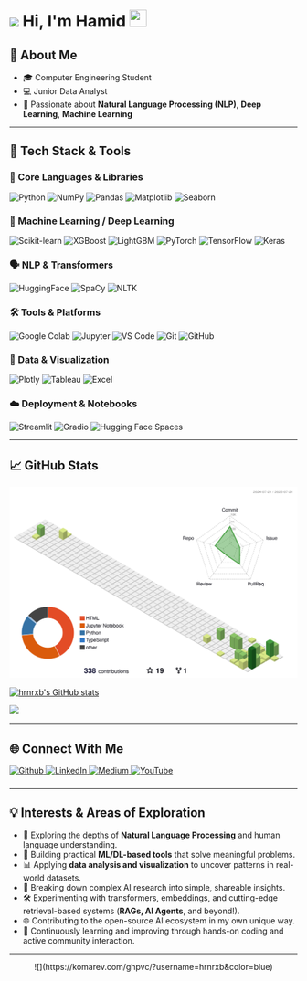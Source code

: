 # ![](https://user-images.githubusercontent.com/18350557/176309783-0785949b-9127-417c-8b55-ab5a4333674e.gif) Hi, I'm Hamid <img src="https://em-content.zobj.net/source/apple/419/cowboy-hat-face_1f920.png" width="30" height="30" />

## 🔬 About Me
- 🎓 Computer Engineering Student
- 💻 Junior Data Analyst
- 🔎 Passionate about **Natural Language Processing (NLP)**, **Deep Learning**, **Machine Learning**

---

## 🚀 Tech Stack & Tools

### 🧠 Core Languages & Libraries  
![Python](https://img.shields.io/badge/-Python-3776AB?style=for-the-badge&logo=python&logoColor=white)
![NumPy](https://img.shields.io/badge/-NumPy-013243?style=for-the-badge&logo=numpy&logoColor=white)
![Pandas](https://img.shields.io/badge/-Pandas-150458?style=for-the-badge&logo=pandas&logoColor=white)
![Matplotlib](https://img.shields.io/badge/-Matplotlib-11557C?style=for-the-badge&logo=matplotlib&logoColor=white)
![Seaborn](https://img.shields.io/badge/-Seaborn-9A6DCE?style=for-the-badge)

### 🤖 Machine Learning / Deep Learning  
![Scikit-learn](https://img.shields.io/badge/-Scikit--learn-F7931E?style=for-the-badge&logo=scikit-learn&logoColor=white)
![XGBoost](https://img.shields.io/badge/-XGBoost-EC0000?style=for-the-badge)
![LightGBM](https://img.shields.io/badge/-LightGBM-026636?style=for-the-badge)
![PyTorch](https://img.shields.io/badge/-PyTorch-EE4C2C?style=for-the-badge&logo=pytorch&logoColor=white)
![TensorFlow](https://img.shields.io/badge/-TensorFlow-FF6F00?style=for-the-badge&logo=tensorflow&logoColor=white)
![Keras](https://img.shields.io/badge/-Keras-D00000?style=for-the-badge&logo=keras&logoColor=white)

### 🗣️ NLP & Transformers  
![HuggingFace](https://img.shields.io/badge/-HuggingFace-FFD21F?style=for-the-badge&logo=huggingface&logoColor=black)
![SpaCy](https://img.shields.io/badge/-SpaCy-09A3D5?style=for-the-badge)
![NLTK](https://img.shields.io/badge/-NLTK-007396?style=for-the-badge)

### 🛠️ Tools & Platforms  
![Google Colab](https://img.shields.io/badge/-Google%20Colab-F9AB00?style=for-the-badge&logo=google-colab&logoColor=black)
![Jupyter](https://img.shields.io/badge/-Jupyter-F37626?style=for-the-badge&logo=jupyter&logoColor=white)
![VS Code](https://img.shields.io/badge/-VSCode-007ACC?style=for-the-badge&logo=visual-studio-code&logoColor=white)
![Git](https://img.shields.io/badge/-Git-F05032?style=for-the-badge&logo=git&logoColor=white)
![GitHub](https://img.shields.io/badge/-GitHub-181717?style=for-the-badge&logo=github&logoColor=white)

### 🧮 Data & Visualization  
![Plotly](https://img.shields.io/badge/-Plotly-3F4F75?style=for-the-badge&logo=plotly&logoColor=white)
![Tableau](https://img.shields.io/badge/-Tableau-E97627?style=for-the-badge&logo=tableau&logoColor=white)
![Excel](https://img.shields.io/badge/-Excel-217346?style=for-the-badge&logo=microsoft-excel&logoColor=white)

### ☁️ Deployment & Notebooks  
![Streamlit](https://img.shields.io/badge/-Streamlit-FF4B4B?style=for-the-badge&logo=streamlit&logoColor=white)
![Gradio](https://img.shields.io/badge/-Gradio-786DF0?style=for-the-badge)
![Hugging Face Spaces](https://img.shields.io/badge/-HF%20Spaces-gray?style=for-the-badge&logo=huggingface)




---

## 📈 GitHub Stats

![](./profile-3d-contrib/profile-green-animate.svg)

<a href="http://www.github.com/hrnrxb"><img src="https://github-readme-stats.vercel.app/api?username=hrnrxb&show_icons=true&hide=&count_private=true&title_color=0891b2&text_color=ffffff&icon_color=0891b2&bg_color=1c1917&hide_border=true&show_icons=true" alt="hrnrxb's GitHub stats" /></a>

<a href="http://www.github.com/hrnrxb"><img src="https://github-readme-streak-stats.herokuapp.com/?user=hrnrxb&stroke=ffffff&background=1c1917&ring=0891b2&fire=0891b2&currStreakNum=ffffff&currStreakLabel=0891b2&sideNums=ffffff&sideLabels=ffffff&dates=ffffff&hide_border=true" /></a>

---

## 🌐 Connect With Me 

<p align="left"> <a href="https://www.github.com/hrnrxb" target="_blank" rel="noreferrer"> <picture> <source media="(prefers-color-scheme: dark)" srcset="https://raw.githubusercontent.com/danielcranney/readme-generator/main/public/icons/socials/github-dark.svg" /> <source media="(prefers-color-scheme: light)" srcset="https://raw.githubusercontent.com/danielcranney/readme-generator/main/public/icons/socials/github.svg" /> <img src="https://raw.githubusercontent.com/danielcranney/readme-generator/main/public/icons/socials/github.svg" width="32" height="32" alt="Github" title="Github" /> </picture> </a> <a href="https://www.linkedin.com/in/hamid-namjoo/" target="_blank" rel="noreferrer"> <picture> <source media="(prefers-color-scheme: dark)" srcset="https://raw.githubusercontent.com/danielcranney/readme-generator/main/public/icons/socials/linkedin-dark.svg" /> <source media="(prefers-color-scheme: light)" srcset="https://raw.githubusercontent.com/danielcranney/readme-generator/main/public/icons/socials/linkedin.svg" /> <img src="https://raw.githubusercontent.com/danielcranney/readme-generator/main/public/icons/socials/linkedin.svg" width="32" height="32" alt="LinkedIn" title="LinkedIn" /> </picture> </a> <a href="https://hrnrxb.medium.com/" target="_blank" rel="noreferrer"> <picture> <source media="(prefers-color-scheme: dark)" srcset="https://raw.githubusercontent.com/danielcranney/readme-generator/main/public/icons/socials/medium-dark.svg" /> <source media="(prefers-color-scheme: light)" srcset="https://raw.githubusercontent.com/danielcranney/readme-generator/main/public/icons/socials/medium.svg" /> <img src="https://raw.githubusercontent.com/danielcranney/readme-generator/main/public/icons/socials/medium.svg" width="32" height="32" alt="Medium" title="Medium" /> </picture> </a> <a href="https://www.youtube.com/@HamidDidIt" target="_blank" rel="noreferrer"> <picture> <source media="(prefers-color-scheme: dark)" srcset="https://raw.githubusercontent.com/danielcranney/readme-generator/main/public/icons/socials/youtube-dark.svg" /> <source media="(prefers-color-scheme: light)" srcset="https://raw.githubusercontent.com/danielcranney/readme-generator/main/public/icons/socials/youtube.svg" /> <img src="https://raw.githubusercontent.com/danielcranney/readme-generator/main/public/icons/socials/youtube.svg" width="32" height="32" alt="YouTube" title="YouTube" /> </picture> </a></p>



###

---

## 💡 Interests & Areas of Exploration

* 🧠 Exploring the depths of **Natural Language Processing** and human language understanding.
* 🤖 Building practical **ML/DL-based tools** that solve meaningful problems.
* 📊 Applying **data analysis and visualization** to uncover patterns in real-world datasets.
* 🧩 Breaking down complex AI research into simple, shareable insights.
* 🛠️ Experimenting with transformers, embeddings, and cutting-edge retrieval-based systems (**RAGs, AI Agents**, and beyond!).
* 🌐 Contributing to the open-source AI ecosystem in my own unique way.
* 🎯 Continuously learning and improving through hands-on coding and active community interaction.




--- 

<div align="center">
  ![](https://komarev.com/ghpvc/?username=hrnrxb&color=blue)
</div>

